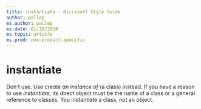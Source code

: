 ```yaml
---
title: instantiate - Microsoft Style Guide
author: pallep
ms.author: pallep
ms.date: 01/19/2018
ms.topic: article
ms.prod: non-product-specific
---
```


# instantiate

Don't use. Use *create an instance of* (a class) instead. If you have a reason to use *instantiate,* its direct object must be the name of a class or a general reference to classes. You instantiate a class, not an object.
